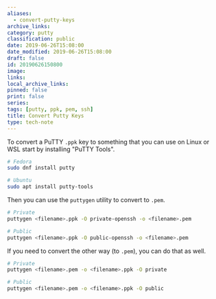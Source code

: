 ```yaml
---
aliases:
  - convert-putty-keys
archive_links: 
category: putty
classification: public
date: 2019-06-26T15:08:00
date_modified: 2019-06-26T15:08:00
draft: false
id: 20190626150800
image: 
links: 
local_archive_links: 
pinned: false
print: false
series: 
tags: [putty, ppk, pem, ssh]
title: Convert Putty Keys
type: tech-note
---
```


To convert a PuTTY `.ppk` key to something that you can use on Linux or WSL start by installing "PuTTY Tools".

```sh
# Fedora
sudo dnf install putty

# Ubuntu
sudo apt install putty-tools
```

Then you can use the `puttygen` utility to convert to `.pem`.

```sh
# Private
puttygen <filename>.ppk -O private-openssh -o <filename>.pem

# Public
puttygen <filename>.ppk -O public-openssh -o <filename>.pem
```

If you need to convert the other way (to `.pem`), you can do that as well.

```sh
# Private
puttygen <filename>.pem -o <filename>.ppk -O private

# Public
puttygen <filename>.pem -o <filename>.ppk -O public
```

